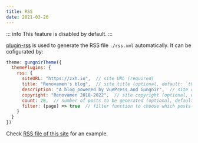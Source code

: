 ```yaml
---
title: RSS
date: 2021-03-26
---
```


::: info
This feature is disabled by default.
:::

[plugin-rss](/docs/plugins/rss.html) is used to generate the RSS file `./rss.xml` automatically. It can be cofigurated by:

```js
theme: gungnirTheme({
  themePlugins: {
    rss: {
      siteURL: "https://zxh.io",  // site URL (required)
      title: "Renovamen's blog",  // site title (optional, default: `themeConfig.title`)
      description: "A blog powered by VuePress and Gungnir",  // site description (optional, default: "")
      copyright: "Renovamen 2018-2022",  // site copyright (optional, default: "")
      count: 20,  // number of posts to be generated (optional, default: 20)
      filter: (page) => true  // filter function to choose which posts to be generated (optional, default: (page) => true)
    }
  }
})
```

Check [RSS file of this site](/rss.xml) for an example.
